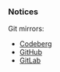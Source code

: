 ### Notices

Git mirrors:

- [Codeberg](https://codeberg.org/morbo-org/backend)
- [GitHub](https://github.com/morbo-org/backend)
- [GitLab](https://gitlab.com/morbo-org/backend)
